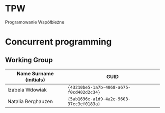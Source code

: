 # TPW
Programowanie Współbieżne

# Concurrent programming

## Working Group

| Name Surname (initials) | GUID                                     |
| ----------------------- | ---------------------------------------- |
| Izabela Wdowiak         | `{43210be5-1a7b-4068-a675-f0cd402d2c34}` |
| Natalia Berghauzen      | `{5ab1696e-a1d9-4a2e-9603-37ec3ef0183a}` |
